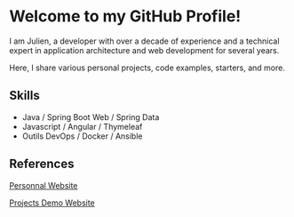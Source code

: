 # Welcome to my GitHub Profile!

I am Julien, a developer with over a decade of experience and a technical expert in application architecture and web development for several years. 

Here, I share various personal projects, code examples, starters, and more.

 ## Skills
 * Java / Spring Boot Web / Spring Data
 * Javascript / Angular / Thymeleaf
 * Outils DevOps / Docker / Ansible

## References

[Personnal Website](https://jgardin.fr/)

[Projects Demo Website](https://demo.jgardin.fr/)

 
